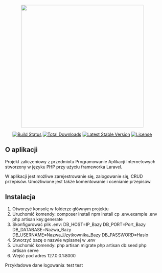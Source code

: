 <p align="center"><a href="https://laravel.com" target="_blank"><img src="https://raw.githubusercontent.com/laravel/art/master/logo-lockup/5%20SVG/2%20CMYK/1%20Full%20Color/laravel-logolockup-cmyk-red.svg" width="400"></a></p>

<p align="center">
<a href="https://travis-ci.org/laravel/framework"><img src="https://travis-ci.org/laravel/framework.svg" alt="Build Status"></a>
<a href="https://packagist.org/packages/laravel/framework"><img src="https://img.shields.io/packagist/dt/laravel/framework" alt="Total Downloads"></a>
<a href="https://packagist.org/packages/laravel/framework"><img src="https://img.shields.io/packagist/v/laravel/framework" alt="Latest Stable Version"></a>
<a href="https://packagist.org/packages/laravel/framework"><img src="https://img.shields.io/packagist/l/laravel/framework" alt="License"></a>
</p>

## O aplikacji

Projekt zaliczeniowy z przedmiotu Programowanie Aplikacji Internetowych stworzony w języku PHP przy użyciu frameworka Laravel. 

W aplikacji jest możliwe zarejestrowanie się, zalogowanie się, CRUD przepisów. Umożliwione jest także komentowanie i ocenianie przepisów.

## Instalacja

1. Otworzyć konsolę w folderze głównym projektu
2. Uruchomić komendy:
	composer install
	npm install
	cp .env.example .env
	php artisan key:generate
3. Skonfigurować plik .env:
	DB_HOST=IP_Bazy
	DB_PORT=Port_Bazy
	DB_DATABASE=Nazwa_Bazy
	DB_USERNAME=Nazwa_Uzytkownika_Bazy
	DB_PASSWORD=Haslo
4. Stworzyć bazę o nazwie wpisanej w .env
5. Uruchomić komendy:
	php artisan migrate
	php artisan db:seed
	php artisan serve
6. Wejść pod adres 127.0.0.1:8000

Przykładowe dane logowania: test test